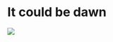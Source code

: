 <!--
  id: 836
  date: 2011-04-09
  modified: 2011-04-09
  slug: it-could-be-dawn
  type: post
  excerpt: [object Object]
  categories: illustration
  tags: Sketchbook pro
  inCv: 
  inPortfolio: 
  dateFrom: 
  dateTo: 
-->

# It could be dawn

<p><a href="http://www.flickr.com/photos/sjeiti/5572829236/" title="Witnie in the sky with diamonds" class="flickr-image alignnone"><img src="http://farm6.static.flickr.com/5263/5572829236_7a0a6a9f80.jpg" class=""  /></a></p>
